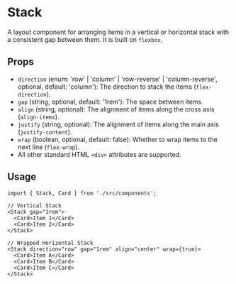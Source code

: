 # Stack

A layout component for arranging items in a vertical or horizontal stack with a consistent gap between them. It is built on `flexbox`.

## Props

*   `direction` (enum: 'row' | 'column' | 'row-reverse' | 'column-reverse', optional, default: 'column'): The direction to stack the items (`flex-direction`).
*   `gap` (string, optional, default: '1rem'): The space between items.
*   `align` (string, optional): The alignment of items along the cross axis (`align-items`).
*   `justify` (string, optional): The alignment of items along the main axis (`justify-content`).
*   `wrap` (boolean, optional, default: false): Whether to wrap items to the next line (`flex-wrap`).
*   All other standard HTML `<div>` attributes are supported.

## Usage

```tsx
import { Stack, Card } from './src/components';

// Vertical Stack
<Stack gap="1rem">
  <Card>Item 1</Card>
  <Card>Item 2</Card>
</Stack>

// Wrapped Horizontal Stack
<Stack direction="row" gap="1rem" align="center" wrap={true}>
  <Card>Item A</Card>
  <Card>Item B</Card>
  <Card>Item C</Card>
</Stack>
```